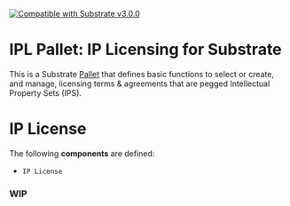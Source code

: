 [![Compatible with Substrate v3.0.0](https://img.shields.io/badge/Substrate-v3.0.0-E6007A)](https://github.com/paritytech/substrate/releases/tag/v3.0.0)

# IPL Pallet: IP Licensing for Substrate

This is a Substrate [Pallet](https://substrate.dev/docs/en/knowledgebase/runtime/pallets) that defines basic functions
to select or create, and manage, licensing terms & agreements that are pegged Intellectual Property Sets (IPS). 

# IP License

The following **components** are defined:

* `IP License`

### WIP
